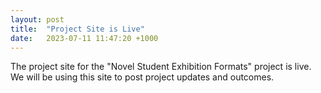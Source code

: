 ```yaml
---
layout: post
title:  "Project Site is Live"
date:   2023-07-11 11:47:20 +1000
---
```

The project site for the "Novel Student Exhibition Formats" project is live.
We will be using this site to post project updates and outcomes.
 